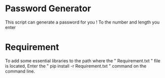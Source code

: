 # Password Generator
 This script can generate a password for you !
 To the number and length you enter
 
 # Requirement
 To add some essential libraries to the path where the " Requirement.txt " file is located,
 Enter the " pip install -r Requirement.txt " command on the command line.
 
 
